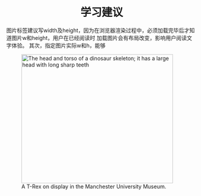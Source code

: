 <style>
    h1{
        text-align:center;
    }
</style>

<h1>学习建议</h1>
<p>图片标签建议写width及height，因为在浏览器渲染过程中，必须加载完毕后才知道图片w和height，用户在已经阅读时 加载图片会有布局改变，影响用户阅读文字体验。 其次，指定图片实际w和h，能够</p>

<figure>
  <img
    src="images/dinosaur.jpg"
    alt="The head and torso of a dinosaur skeleton;
            it has a large head with long sharp teeth"
    width="400"
    height="341" />

  <figcaption>
    A T-Rex on display in the Manchester University Museum.
  </figcaption>
</figure>

